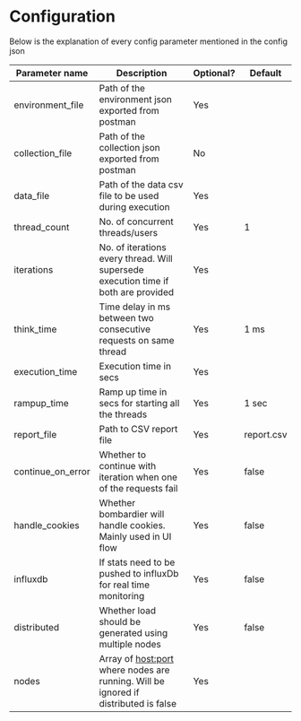 # Configuration

Below is the explanation of every config parameter mentioned in the config json  
  
|Parameter name    |Description                                                                         |Optional?  |Default    |
|------------------|----------------------------------------------------------------------------------------|-----------|-----------|
|environment_file  |Path of the environment json exported from postman                                      |Yes        |           |
|collection_file   |Path of the collection json exported from postman                                       |No         |           |
|data_file         |Path of the data csv file to be used during execution                                   |Yes        |           |
|thread_count      |No. of concurrent threads/users                                                         |Yes        |1          |
|iterations        |No. of iterations every thread. Will supersede execution time if both are provided      |Yes        |           | 
|think_time        |Time delay in ms between two consecutive requests on same thread                        |Yes        |1 ms       |
|execution_time    |Execution time in secs                                                                  |Yes        |           |
|rampup_time       |Ramp up time in secs for starting all the threads                                       |Yes        |1 sec      |
|report_file       |Path to CSV report file                                                                 |Yes        |report.csv |
|continue_on_error |Whether to continue with iteration when one of the requests fail                        |Yes        |false      |
|handle_cookies    |Whether bombardier will handle cookies. Mainly used in UI flow                          |Yes        |false      |
|influxdb          |If stats need to be pushed to influxDb for real time monitoring                         |Yes        |false      |
|distributed       |Whether load should be generated using multiple nodes                                   |Yes        |false      |
|nodes             |Array of <host:port> where nodes are running. Will be ignored if distributed is false   |Yes        |           |